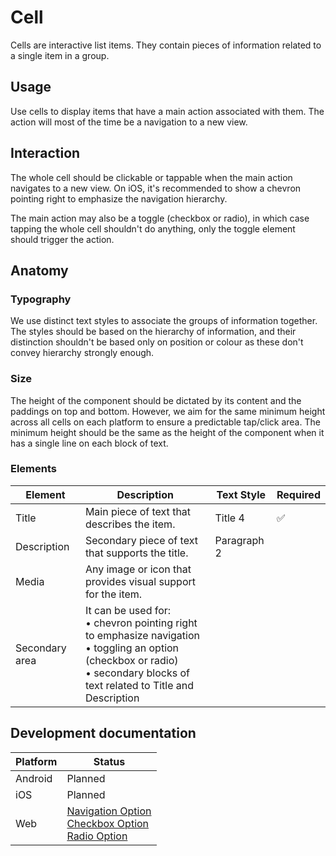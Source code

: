 # Cell

Cells are interactive list items. They contain pieces of information related to a single item in a group.

## Usage

Use cells to display items that have a main action associated with them. The action will most of the time be a navigation to a new view.

## Interaction

The whole cell should be clickable or tappable when the main action navigates to a new view. On iOS, it's recommended to show a chevron pointing right to emphasize the navigation hierarchy.

The main action may also be a toggle (checkbox or radio), in which case tapping the whole cell shouldn't do anything, only the toggle element should trigger the action.

## Anatomy

### Typography

We use distinct text styles to associate the groups of information together. The styles should be based on the hierarchy of information, and their distinction shouldn't be based only on position or colour as these don't convey hierarchy strongly enough.

### Size

The height of the component should be dictated by its content and the paddings on top and bottom. However, we aim for the same minimum height across all cells on each platform to ensure a predictable tap/click area. The minimum height should be the same as the height of the component when it has a single line on each block of text.

### Elements

| Element        | Description                                                                                                                                                                                 | Text Style  | Required |
| -------------- | ------------------------------------------------------------------------------------------------------------------------------------------------------------------------------------------- | ----------- | -------- |
| Title          | Main piece of text that describes the item.                                                                                                                                                 | Title 4     | ✅       |
| Description    | Secondary piece of text that supports the title.                                                                                                                                            | Paragraph 2 |          |
| Media          | Any image or icon that provides visual support for the item.                                                                                                                                |             |
| Secondary area | It can be used for: <br/> • chevron pointing right to emphasize navigation <br/> • toggling an option (checkbox or radio) <br/> • secondary blocks of text related to Title and Description |             |

## Development documentation

| Platform | Status                                                                                                                                                                                                                                                                            |
| -------- | --------------------------------------------------------------------------------------------------------------------------------------------------------------------------------------------------------------------------------------------------------------------------------- |
| Android  | Planned                                                                                                                                                                                                                                                                           |
| iOS      | Planned                                                                                                                                                                                                                                                                           |
| Web      | [Navigation Option](https://transferwise.github.io/neptune-web/components/NavigationOption) <br/> [Checkbox Option](https://transferwise.github.io/neptune-web/components/CheckboxOption) <br/> [Radio Option](https://transferwise.github.io/neptune-web/components/RadioOption) |
